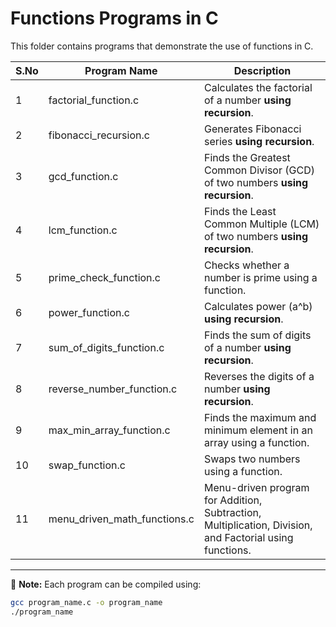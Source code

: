 # Functions Programs in C

This folder contains programs that demonstrate the use of functions in C.  

| S.No | Program Name                     | Description |
|------|----------------------------------|-------------|
| 1    | factorial_function.c             | Calculates the factorial of a number **using recursion**. |
| 2    | fibonacci_recursion.c            | Generates Fibonacci series **using recursion**. |
| 3    | gcd_function.c                   | Finds the Greatest Common Divisor (GCD) of two numbers **using recursion**. |
| 4    | lcm_function.c                   | Finds the Least Common Multiple (LCM) of two numbers **using recursion**. |
| 5    | prime_check_function.c           | Checks whether a number is prime using a function. |
| 6    | power_function.c                 | Calculates power (a^b) **using recursion**. |
| 7    | sum_of_digits_function.c         | Finds the sum of digits of a number **using recursion**. |
| 8    | reverse_number_function.c        | Reverses the digits of a number **using recursion**. |
| 9    | max_min_array_function.c         | Finds the maximum and minimum element in an array using a function. |
| 10   | swap_function.c                  | Swaps two numbers using a function. |
| 11   | menu_driven_math_functions.c     | Menu-driven program for Addition, Subtraction, Multiplication, Division, and Factorial using functions. |

---

📌 **Note:** Each program can be compiled using:  
```bash
gcc program_name.c -o program_name
./program_name
